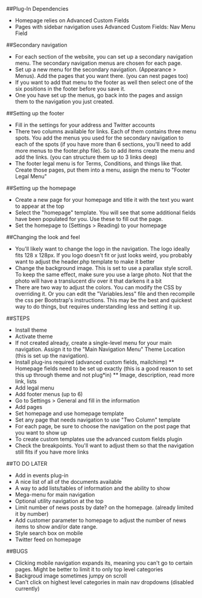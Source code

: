 ##Plug-In Dependencies
* Homepage relies on Advanced Custom Fields
* Pages with sidebar navigation uses Advanced Custom Fields: Nav Menu Field

##Secondary navigation
* For each section of the website, you can set up a secondary navigation menu. The secondary navigation menus are chosen for each page.
* Set up a new menu for the secondary navigation. (Appearance > Menus). Add the pages that you want there. (you can nest pages too) 
* If you want to add that menu to the footer as well then select one of the six positions in the footer before you save it.
* One you have set up the menus, go back into the pages and assign them to the navigation you just created.

##Setting up the footer
* Fill in the settings for your address and Twitter accounts
* There two columns available for links. Each of them contains three menu spots. You add the menus you used for the secondary navigation to each of the spots (if you have more than 6 sections, you'll need to add more menus to the footer.php file). So to add items create the menu and add the links. (you can structure them up to 3 links deep)
* The footer legal menu is for Terms, Conditions, and things like that. Create those pages, put them into a menu, assign the menu to "Footer Legal Menu"

##Setting up the homepage
* Create a new page for your homepage and title it with the text you want to appear at the top
* Select the "homepage" template. You will see that some additional fields have been populated for you. Use these to fill out the page.
* Set the homepage to (Settings > Reading) to your homepage

##Changing the look and feel
* You'll likely want to change the logo in the navigation. The logo ideally fits 128 x 128px. If you logo doesn't fit or just looks weird, you probably want to adjust the header.php template to make it better
* Change the background image. This is set to use a parallax style scroll. To keep the same effect, make sure you use a large photo. Not that the photo will have a translucent div over it that darkens it a bit
* There are two way to adjust the colors. You can modify the CSS by overriding it. Or you can edit the "Variables.less" file and then recompile the css per Bootstrap's instructions. This may be the best and quickest way to do things, but requires understanding less and setting it up.


##STEPS
* Install theme
* Activate theme
* If not created already, create a single-level menu for your main navigation. Assign it to the "Main Navigation Menu" Theme Location (this is set up the navigation). 
* Install plug-ins required (advanced custom fields, mailchimp)
** Homepage fields need to be set up exactly (this is a good reason to set this up through theme and not plug*in)
** Image, description, read more link, lists
* Add legal menu
* Add footer menus (up to 6) 
* Go to Settings > General and fill in the information
* Add pages
* Set homepage and use homepage template
* Set any page that needs navigation to use "Two Column" template
* For each page, be sure to choose the navigation on the post page that you want to show up
* To create custom templates use the advanced custom fields plugin
* Check the breakpoints. You'll want to adjust them so that the navigation still fits if you have more links


##TO DO LATER
* Add in events plug-in
* A nice list of all of the documents available
* A way to add lists/tables of information and the ability to show 
* Mega-menu for main navigation
* Optional utility navigation at the top
* Limit number of news posts by date? on the homepage. (already limited it by number)
* Add customer parameter to homepage to adjust the number of news items to show and/or date range.
* Style search box on mobile 
* Twitter feed on homepage


##BUGS
* Clicking mobile navigation expands its, meaning you can't go to certain pages.  Might be better to limit it to only top level categories
* Backgroud image sometimes jumpy on scroll
* Can't click on highest level categories in main nav dropdowns (disabled currently)
